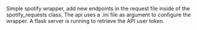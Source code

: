 Simple spotify wrapper, add new endpoints in the request file inside of the spotify_requests class.
The api uses a .ini file as argument to configure the wrapper.
A flask server is running to retrieve the API user token.
